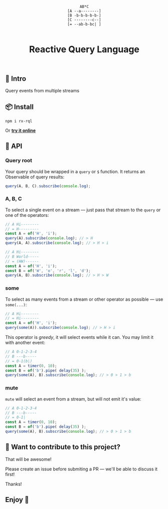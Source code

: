<div align="center">
    <br/>
    <code>AB*C</code>
    <br/>
    <code>[A --a--------]</code>
    <br/>
    <code>[B -b-b-b-b-b-]</code>
    <br/>
    <code>[C --------c--]</code>
    <br/>
    <code>[= --ab-b-bc| ]</code>
    <br/>
    <br/>
    <h1>
        Reactive Query Language
        <br/>
        <br/>
    </h1>
</div>

## 📖 Intro

Query events from multiple streams

## 📦 Install

```
npm i rx-rql
```

Or [**try it online**](https://stackblitz.com/edit/rx-rql?file=index.ts)

## 🔧 API

### Query root

Your query should be wrapped in a `query` or `$` function. It returns an Observable of query results:

```ts
query(A, B, C).subscribe(console.log);
```

### A, B, C

To select a single event on a stream — just pass that stream to the `query` or one of the operators:

```ts
// A Hi--------
// = H---------
const A = of('H', 'i');
query(A).subscribe(console.log); // > H
query(A, A).subscribe(console.log); // > H > i

// A Hi--------
// B World-----
// = (HW)------
const A = of('H', 'i');
const B = of('W', 'o', 'r', 'l', 'd');
query(A, B).subscribe(console.log); // > H > W
```

### some

To select as many events from a stream or other operator as possible — use `some(...)`:

```ts
// A Hi--------
// = Hi--------
const A = of('H', 'i');
query(some(A)).subscribe(console.log); // > H > i
```

This operator is *greedy*, it will select events while it can. You may limit it with another event:

```ts
// A 0-1-2-3-4
// B ---b-----
// = 0-1(b|)
const A = timer(0, 10);
const B = of('b').pipe( delay(35) );
query(some(A), B).subscribe(console.log); // > 0 > 1 > b
```

### mute

`mute` will select an event from a stream, but will not emit it's value:

```ts
// A 0-1-2-3-4
// B ---b-----
// = 0-1|
const A = timer(0, 10);
const B = of('b').pipe( delay(35) );
query(some(A), B).subscribe(console.log); // > 0 > 1 > b
```

## 🤝 Want to contribute to this project?

That will be awesome!

Please create an issue before submiting a PR — we'll be able to discuss it first!

Thanks!

## Enjoy 🙂
